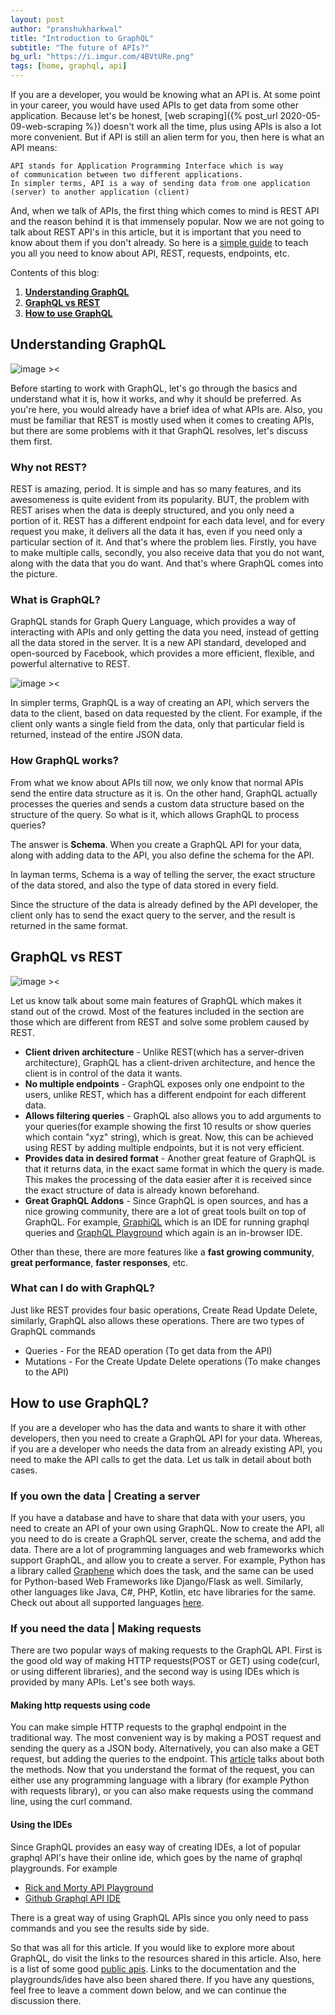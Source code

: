 ```yaml
---
layout: post
author: "pranshukharkwal"
title: "Introduction to GraphQL"
subtitle: "The future of APIs?"
bg_url: "https://i.imgur.com/4BVtURe.png"
tags: [home, graphql, api]
---
```


If you are a developer, you would be knowing what an API is. At some point in your career, you would have used APIs to get data from some other application. Because let's be honest, [web scraping]({% post_url 2020-05-09-web-scraping %}) doesn't work all the time, plus using APIs is also a lot more convenient.
But if API is still an alien term for you, then here is what an API means:

    API stands for Application Programming Interface which is way
    of communication between two different applications.
    In simpler terms, API is a way of sending data from one application (server) to another application (client)
And, when we talk of APIs, the first thing which comes to mind is REST API and the reason behind it is that immensely popular.
Now we are not going to talk about REST API's in this article, but it is important that you need to know about them if you don't already. So here is a [simple guide](https://www.smashingmagazine.com/2018/01/understanding-using-rest-api/) to teach you all you need to know about API, REST, requests, endpoints, etc.

Contents of this blog:

1. **[Understanding GraphQL](#understanding-graphql)**
2. **[GraphQL vs REST](#graphql-rest)**
3. **[How to use GraphQL](#using-graphql)**

<h2 id="understanding-graphql"> Understanding GraphQL </h2>

![image ><](https://cdn-media-1.freecodecamp.org/images/1*49DDRZhUWvVnH-QNHuSUSw.png)

Before starting to work with GraphQL, let's go through the basics and understand what it is, how it works, and why it should be preferred. As you're here, you would already have a brief idea of what APIs are. Also, you must be familiar that REST is mostly used when it comes to creating APIs, but there are some problems with it that GraphQL resolves, let's discuss them first.

### Why not REST?

REST is amazing, period. It is simple and has so many features, and its awesomeness is quite evident from its popularity.
BUT, the problem with REST arises when the data is deeply structured, and you only need a portion of it. REST has a different endpoint for each data level, and for every request you make, it delivers all the data it has, even if you need only a particular section of it.
And that's where the problem lies. Firstly, you have to make multiple calls, secondly, you also receive data that you do not want, along with the data that you do want.
And that's where GraphQL comes into the picture.

### What is GraphQL?

GraphQL stands for Graph Query Language, which provides a way of interacting with APIs and only getting the data you need, instead of getting all the data stored in the server.
It is a new API standard, developed and open-sourced by Facebook, which provides a more efficient, flexible, and powerful alternative to REST.

![image ><](https://cdn.netlify.com/ec285142a9a2373c8507849655fc0a6b03f88510/39b50/img/blog/graphql-post.png)

In simpler terms, GraphQL is a way of creating an API, which servers the data to the client, based on data requested by the client. For example, if the client only wants a single field from the data, only that particular field is returned, instead of the entire JSON data.

### How GraphQL works?

From what we know about APIs till now, we only know that normal APIs send the entire data structure as it is. On the other hand, GraphQL actually processes the queries and sends a custom data structure based on the structure of the query.
So what is it, which allows GraphQL to process queries?

The answer is **Schema**. When you create a GraphQL API for your data, along with adding data to the API, you also define the schema for the API.

In layman terms, Schema is a way of telling the server, the exact structure of the data stored, and also the type of data stored in every field.

Since the structure of the data is already defined by the API developer, the client only has to send the exact query to the server, and the result is returned in the same format.

<h2 id="graphql-rest"> GraphQL vs REST </h2>

![image ><](https://devopedia.org/images/article/147/8496.1558526064.jpg)

Let us know talk about some main features of GraphQL which makes it stand out of the crowd. Most of the features included in the section are those which are different from REST and solve some problem caused by REST.

- **Client driven architecture** - Unlike REST(which has a server-driven architecture), GraphQL has a client-driven architecture, and hence the client is in control of the data it wants.
- **No multiple endpoints** - GraphQL exposes only one endpoint to the users, unlike REST, which has a different endpoint for each different data.
- **Allows filtering queries** - GraphQL also allows you to add arguments to your queries(for example showing the first 10 results or show queries which contain "xyz" string), which is great. Now, this can be achieved using REST by adding multiple endpoints, but it is not very efficient.
- **Provides data in desired format** - Another great feature of GraphQL is that it returns data, in the exact same format in which the query is made. This makes the processing of the data easier after it is received since the exact structure of data is already known beforehand.
- **Great GraphQL Addons** - Since GraphQL is open sources, and has a nice growing community, there are a lot of great tools built on top of GraphQL. For example, [GraphiQL](https://github.com/graphql/graphiql) which is an IDE for running graphql queries and [GraphQL Playground](https://github.com/prisma-labs/graphql-playground) which again is an in-browser IDE.

Other than these, there are more features like a **fast growing community**, **great performance**,  **faster responses**, etc.

### What can I do with GraphQL?

Just like REST provides four basic operations, Create Read Update Delete, similarly, GraphQL also allows these operations.
There are two types of GraphQL commands

- Queries - For the READ operation (To get data from the API)
- Mutations - For the Create Update Delete operations (To make changes to the API)

<h2 id="using-graphql"> How to use GraphQL? </h2>

If you are a developer who has the data and wants to share it with other developers, then you need to create a GraphQL API for your data. Whereas, if you are a developer who needs the data from an already existing API, you need to make the API calls to get the data. Let us talk in detail about both cases.

### If you own the data | Creating a server

If you have a database and have to share that data with your users, you need to create an API of your own using GraphQL.
Now to create the API, all you need to do is create a GraphQL server, create the schema, and add the data. There are a lot of programming languages and web frameworks which support GraphQL, and allow you to create a server. For example, Python has a library called [Graphene](https://graphene-python.org/) which does the task, and the same can be used for Python-based Web Frameworks like Django/Flask as well.
Similarly, other languages like Java, C#, PHP, Kotlin, etc have libraries for the same. Check out about all supported languages [here](https://graphql.org/code/).

### If you need the data | Making requests

There are two popular ways of making requests to the GraphQL API. First is the good old way of making HTTP requests(POST or GET) using code(curl, or using different libraries), and the second way is using IDEs which is provided by many APIs. Let's see both ways.

#### Making http requests using code

You can make simple HTTP requests to the graphql endpoint in the traditional way. The most convenient way is by making a POST request and sending the query as a JSON body. Alternatively, you can also make a GET request, but adding the queries to the endpoint. This [article](https://www.apollographql.com/docs/apollo-server/v1/requests/) talks about both the methods.
Now that you understand the format of the request, you can either use any programming language with a library (for example Python with requests library), or you can also make requests using the command line, using the curl command.

#### Using the IDEs

Since GraphQL provides an easy way of creating IDEs, a lot of popular graphql API's have their online ide, which goes by the name of graphql playgrounds.
For example

- [Rick and Morty API Playground](https://rickandmortyapi.com/graphql/)
- [Github Graphql API IDE](https://developer.github.com/v4/explorer/)

There is a great way of using GraphQL APIs since you only need to pass commands and you see the results side by side.

So that was all for this article. If you would like to explore more about GraphQL, do visit the links to the resources shared in this article.
Also, here is a list of some good [public apis](https://github.com/APIs-guru/graphql-apis). Links to the documentation and the playgrounds/ides have also been shared there.
If you have any questions, feel free to leave a comment down below, and we can continue the discussion there.
